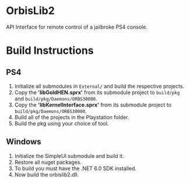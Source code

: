 # OrbisLib2
API Interface for remote control of a jailbroke PS4 console.

# Build Instructions

## PS4
1. Initialize all submodules in ``External/`` and build the respective projects.
2. Copy the **'libGoldHEN.sprx'** from its submodule project to ``build/pkg`` and ``build/pkg/Daemons/ORBS30000``.
3. Copy the **'libKernelInterface.sprx'** from its submodule project to ``build/pkg/Daemons/ORBS30000``.
4. Build all of the projects in the Playstation folder.
5. Build the pkg using your choice of tool.

## Windows
1. Initialize the SimpleUI submodule and build it.
1. Restore all nuget packages.
2. To build you must have the .NET 6.0 SDK installed.
3. Now build the orbislib2.dll.
